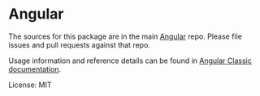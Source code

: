 Angular
=======

The sources for this package are in the main [Angular](https://github.com/ng-classic/ng-classic) repo. Please file issues and pull requests against that repo.

Usage information and reference details can be found in [Angular Classic documentation](https://angular-classic.com/docs).

License: MIT
